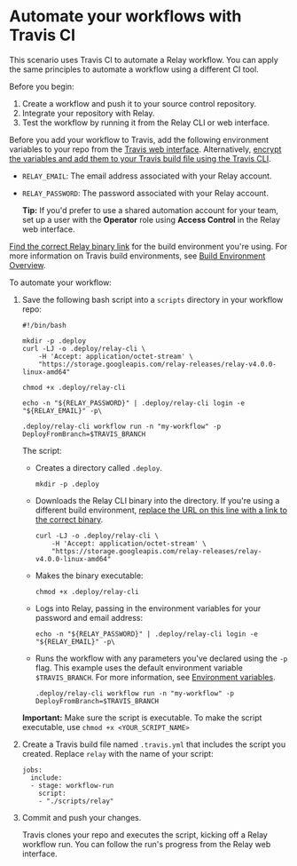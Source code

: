 # Automate your workflows with Travis CI

This scenario uses Travis CI to automate a Relay workflow. You can apply the same principles to automate a workflow using a different CI tool.

Before you begin:

1.  Create a workflow and push it to your source control repository.
2.  Integrate your repository with Relay.
3.  Test the workflow by running it from the Relay CLI or web interface.

Before you add your workflow to Travis, add the following environment variables to your repo from the [Travis web interface](https://travis-ci.com/). Alternatively, [encrypt the variables and add them to your Travis build file using the Travis CLI](https://docs.travis-ci.com/user/environment-variables/#encrypting-environment-variables/).

-   `RELAY_EMAIL`: The email address associated with your Relay account.
-   `RELAY_PASSWORD`: The password associated with your Relay account.

    **Tip:** If you'd prefer to use a shared automation account for your team, set up a user with the **Operator** role using **Access Control** in the Relay web interface.


[Find the correct Relay binary link](../setting-up-relay.md#) for the build environment you're using. For more information on Travis build environments, see [Build Environment Overview](https://docs.travis-ci.com/user/reference/overview/).

To automate your workflow:

1.  Save the following bash script into a `scripts` directory in your workflow repo:

    ```
    #!/bin/bash
    
    mkdir -p .deploy
    curl -LJ -o .deploy/relay-cli \
        -H 'Accept: application/octet-stream' \
        "https://storage.googleapis.com/relay-releases/relay-v4.0.0-linux-amd64"
    
    chmod +x .deploy/relay-cli
    
    echo -n "${RELAY_PASSWORD}" | .deploy/relay-cli login -e "${RELAY_EMAIL}" -p\
    
    .deploy/relay-cli workflow run -n "my-workflow" -p DeployFromBranch=$TRAVIS_BRANCH
    ```

    The script:

    -   Creates a directory called `.deploy`.

        ```
        mkdir -p .deploy
        ```

    -   Downloads the Relay CLI binary into the directory. If you're using a different build environment, [replace the URL on this line with a link to the correct binary](../setting-up-relay.md#).

        ```
        curl -LJ -o .deploy/relay-cli \
            -H 'Accept: application/octet-stream' \
            "https://storage.googleapis.com/relay-releases/relay-v4.0.0-linux-amd64"
        ```

    -   Makes the binary executable:

        ```
        chmod +x .deploy/relay-cli
        ```

    -   Logs into Relay, passing in the environment variables for your password and email address:

        ```
        echo -n "${RELAY_PASSWORD}" | .deploy/relay-cli login -e "${RELAY_EMAIL}" -p\
        ```

    -   Runs the workflow with any parameters you've declared using the `-p` flag. This example uses the default environment variable `$TRAVIS_BRANCH`. For more information, see [Environment variables](https://docs.travis-ci.com/user/environment-variables/#default-environment-variables).

        ```
        .deploy/relay-cli workflow run -n "my-workflow" -p DeployFromBranch=$TRAVIS_BRANCH
        ```

    **Important:** Make sure the script is executable. To make the script executable, use `chmod +x <YOUR_SCRIPT_NAME>`

2.  Create a Travis build file named `.travis.yml` that includes the script you created. Replace `relay` with the name of your script:

    ```
    jobs:
      include:
      - stage: workflow-run
        script:
        - "./scripts/relay"
    ```

3.  Commit and push your changes.

    Travis clones your repo and executes the script, kicking off a Relay workflow run. You can follow the run's progress from the Relay web interface.


